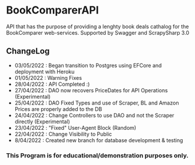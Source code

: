 # BookComparerAPI
API that has the purpose of providing a lenghty book deals cathalog for the BookComparer web-services. Supported by Swagger and ScrapySharp 3.0

## ChangeLog
- 03/05/2022 : Began transition to Postgres using EFCore and deployment with Heroku
- 01/05/2022 : Warning Fixes
- 28/04/2022 : API Completed :)
- 27/04/2022 : DAO now recovers PriceDates for API Operations (Experimental)
- 25/04/2022 : DAO Fixed Types and use of Scraper, BL and Amazon Prices are properly added to the DB
- 24/04/2022 : Change Controllers to use DAO and not the Scraper directly (Experimental)
- 23/04/2022 : "Fixed" User-Agent Block (Random)
- 22/04/2022 : Change Visibility to Public
- 8/04/2022 : Created new branch for database development & testing

### This Program is for educational/demonstration purposes only. 